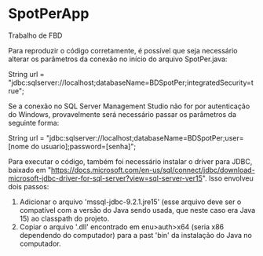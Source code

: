 # SpotPerApp
Trabalho de FBD

Para reproduzir o código corretamente, é possível que seja necessário alterar os parâmetros da conexão no início do arquivo SpotPer.java:

String url = "jdbc:sqlserver://localhost;databaseName=BDSpotPer;integratedSecurity=true";

Se a conexão no SQL Server Management Studio não for por autenticação do Windows, provavelmente será necessário passar os parâmetros da seguinte forma:

String url = "jdbc:sqlserver://localhost;databaseName=BDSpotPer;user=[nome do usuario];password=[senha]";

Para executar o código, também foi necessário instalar o driver para JDBC, baixado em "https://docs.microsoft.com/en-us/sql/connect/jdbc/download-microsoft-jdbc-driver-for-sql-server?view=sql-server-ver15".
Isso envolveu dois passos:
1. Adicionar o arquivo 'mssql-jdbc-9.2.1.jre15' (esse arquivo deve ser o compatível com a versão do Java sendo usada, que neste caso era Java 15) ao classpath do projeto.
2. Copiar o arquivo '.dll' encontrado em enu>auth>x64 (seria x86 dependendo do computador) para a past 'bin' da instalação do Java no computador.
